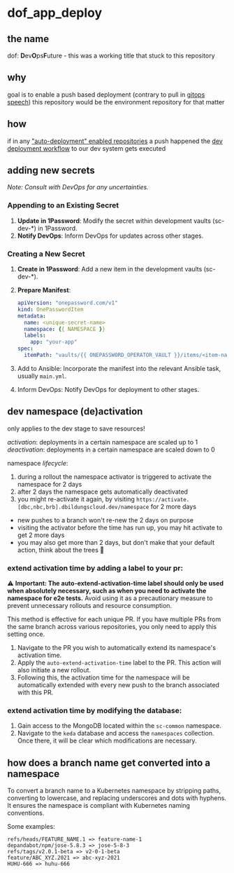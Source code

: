 # dof_app_deploy

## the name
dof: **D**ev**O**ps**F**uture - this was a working title that stuck to this repository

## why
goal is to enable a push based deployment (contrary to pull in [gitops speech](https://www.gitops.tech/#push-based-deployments))
this repository would be the environment repository for that matter

## how
if in any ["auto-deployment" enabled repositories](https://github.com/hpi-schul-cloud/dof_app_deploy/blob/b65488fbc5ecceca8e743327bc66c9092ee30d4e/.github/workflows/deploy.yml#L36) a push happened the [dev deployment workflow](https://github.com/hpi-schul-cloud/dof_app_deploy/files/10235495/dev-deployment.pdf) to our dev system gets executed

## adding new secrets
_Note: Consult with DevOps for any uncertainties._

### Appending to an Existing Secret
1. **Update in 1Password**: Modify the secret within development vaults (sc-dev-*) in 1Password.
2. **Notify DevOps**: Inform DevOps for updates across other stages.

### Creating a New Secret

1. **Create in 1Password**: Add a new item in the development vaults (sc-dev-*).

2. **Prepare Manifest**:
   ```yaml
   apiVersion: "onepassword.com/v1"
   kind: OnePasswordItem
   metadata:
     name: <unique-secret-name>
     namespace: {{ NAMESPACE }}
     labels:
       app: "your-app"
   spec:
     itemPath: "vaults/{{ ONEPASSWORD_OPERATOR_VAULT }}/items/<item-name>"
   ```
3. Add to Ansible: Incorporate the manifest into the relevant Ansible task, usually `main.yml`.
4. Inform DevOps: Notify DevOps for deployment to other stages.

## dev namespace (de)activation

only applies to the dev stage to save resources!

_activation_: deployments in a certain namespace are scaled up to 1  
_deactivation_: deployments in a certain namespace are scaled down to 0



namespace _lifecycle_:
1. during a rollout the namespace activator is triggered to activate the namespace for 2 days
2. after 2 days the namespace gets automatically deactivated
3. you might re-activate it again, by visiting `https://activate.[dbc,nbc,brb].dbildungscloud.dev/namespace` for 2 more days


- new pushes to a branch won't re-new the 2 days on purpose
- visiting the activator before the time has run up, you may hit activate to get 2 more days
- you may also get more than 2 days, but don't make that your default action, think about the trees 🌳

### extend activation time by adding a label to your pr:
⚠️ **Important: The auto-extend-activation-time label should only be used when absolutely necessary, such as when you need to activate the namespace for e2e tests.** Avoid using it as a precautionary measure to prevent unnecessary rollouts and resource consumption.

This method is effective for each unique PR. If you have multiple PRs from the same branch across various repositories, you only need to apply this setting once.
1. Navigate to the PR you wish to automatically extend its namespace's activation time.
2. Apply the `auto-extend-activation-time` label to the PR. This action will also initiate a new rollout.
3. Following this, the activation time for the namespace will be automatically extended with every new push to the branch associated with this PR.

### extend activation time by modifying the database:
  1. Gain access to the MongoDB located within the `sc-common` namespace.
  2. Navigate to the `keda` database and access the `namespaces` collection. Once there, it will be clear which modifications are necessary.

## how does a branch name get converted into a namespace
To convert a branch name to a Kubernetes namespace by stripping paths, converting to lowercase, and replacing underscores and dots with hyphens. It ensures the namespace is compliant with Kubernetes naming conventions.

Some examples:
```commandline
refs/heads/FEATURE_NAME.1 => feature-name-1
depandabot/npm/jose-5.8.3 => jose-5-8-3
refs/tags/v2.0.1-beta => v2-0-1-beta
feature/ABC_XYZ.2021 => abc-xyz-2021
HUHU-666 => huhu-666
```
